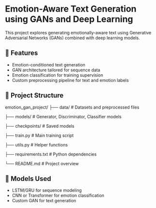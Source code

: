 # Emotion-Aware Text Generation using GANs and Deep Learning

This project explores generating emotionally-aware text using Generative Adversarial Networks (GANs) combined with deep learning models.

## 🚀 Features
- Emotion-conditioned text generation
- GAN architecture tailored for sequence data
- Emotion classification for training supervision
- Custom preprocessing pipeline for text and emotion labels

## 📁 Project Structure
emotion_gan_project/
├── data/ # Datasets and preprocessed files

├── models/ # Generator, Discriminator, Classifier models

├── checkpoints/ # Saved models

├── train.py # Main training script

├── utils.py # Helper functions

├── requirements.txt # Python dependencies

└── README.md # Project overview

## 🧠 Models Used
- LSTM/GRU for sequence modeling
- CNN or Transformer for emotion classification
- Custom GAN for text generation
